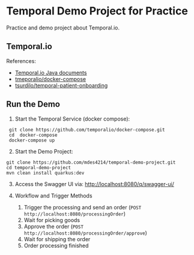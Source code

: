 # Temporal Demo Project for Practice

Practice and demo project about Temporal.io.

## Temporal.io

References:
* [Temporal.io Java documents](https://docs.temporal.io/docs/java)
* [tmeporalio/docker-compose](https://github.com/temporalio/docker-compose)
* [tsurdilo/temporal-patient-onboarding](https://github.com/tsurdilo/temporal-patient-onboarding)

## Run the Demo

1. Start the Temporal Service (docker compose):

```shell script
 git clone https://github.com/temporalio/docker-compose.git
 cd  docker-compose
 docker-compose up
```

2. Start the Demo Project:

```shell script
git clone https://github.com/mdes4214/temporal-demo-project.git
cd temporal-demo-project
mvn clean install quarkus:dev
```

3. Access the Swagger UI via: [http://localhost:8080/q/swagger-ui/](http://localhost:8080/q/swagger-ui/)

4. Workflow and Trigger Methods

    1. Trigger the processing and send an order (`POST` `http://localhost:8080/processingOrder`)
    2. Wait for picking goods
    3. Approve the order (`POST` `http://localhost:8080/processingOrder/approve`)
    4. Wait for shipping the order
    5. Order processing finished
